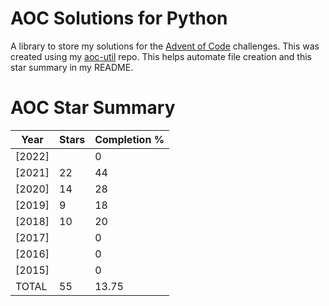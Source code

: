 # AOC Solutions for Python
A library to store my solutions for the <a href=https://adventofcode.com>Advent of Code</a>
challenges. This was created using my <a href=https://github.com/jaceiverson/aoc-util>aoc-util</a> repo. This helps automate file creation and this star summary in my README.

# AOC Star Summary
| Year   |   Stars |   Completion % |
|--------|---------|----------------|
| [2022] |         |           0    |
| [2021] |      22 |          44    |
| [2020] |      14 |          28    |
| [2019] |       9 |          18    |
| [2018] |      10 |          20    |
| [2017] |         |           0    |
| [2016] |         |           0    |
| [2015] |         |           0    |
| TOTAL  |      55 |          13.75 |

